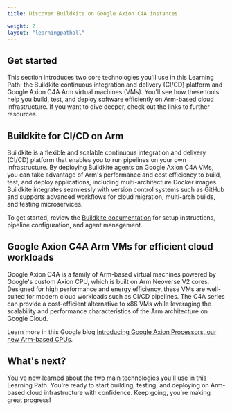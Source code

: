 ```yaml
---
title: Discover Buildkite on Google Axion C4A instances

weight: 2
layout: "learningpathall"
---
```


## Get started 

This section introduces two core technologies you'll use in this Learning Path: the Buildkite continuous integration and delivery (CI/CD) platform and Google Axion C4A Arm virtual machines (VMs). You'll see how these tools help you build, test, and deploy software efficiently on Arm-based cloud infrastructure. If you want to dive deeper, check out the links to further resources.

## Buildkite for CI/CD on Arm

Buildkite is a flexible and scalable continuous integration and delivery (CI/CD) platform that enables you to run pipelines on your own infrastructure. By deploying Buildkite agents on Google Axion C4A VMs, you can take advantage of Arm's performance and cost efficiency to build, test, and deploy applications, including multi-architecture Docker images. Buildkite integrates seamlessly with version control systems such as GitHub and supports advanced workflows for cloud migration, multi-arch builds, and testing microservices. 

To get started, review the [Buildkite documentation](https://buildkite.com/docs) for setup instructions, pipeline configuration, and agent management.

## Google Axion C4A Arm VMs for efficient cloud workloads

Google Axion C4A is a family of Arm-based virtual machines powered by Google's custom Axion CPU, which is built on Arm Neoverse V2 cores. Designed for high performance and energy efficiency, these VMs are well-suited for modern cloud workloads such as CI/CD pipelines. The C4A series can provide a cost-efficient alternative to x86 VMs while leveraging the scalability and performance characteristics of the Arm architecture on Google Cloud.

Learn more in this Google blog [Introducing Google Axion Processors, our new Arm-based CPUs](https://cloud.google.com/blog/products/compute/introducing-googles-new-arm-based-cpu).

## What's next?

You've now learned about the two main technologies you'll use in this Learning Path. You're ready to start building, testing, and deploying on Arm-based cloud infrastructure with confidence. Keep going, you're making great progress!